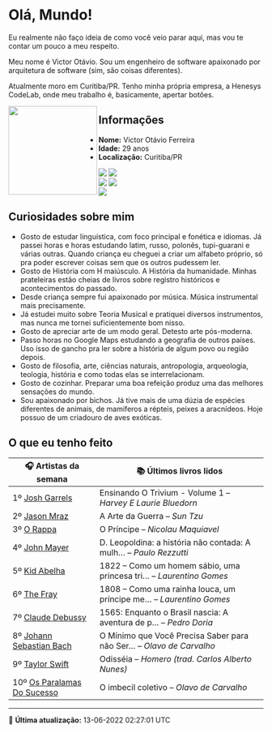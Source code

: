 # Olá, Mundo!

Eu realmente não faço ideia de como você veio parar aqui, mas vou te contar um pouco a meu respeito.

Meu nome é Victor Otávio. Sou um engenheiro de software apaixonado por arquitetura de software (sim, são coisas diferentes).

Atualmente moro em Curitiba/PR. Tenho minha própria empresa, a Henesys CodeLab, onde meu trabalho é, basicamente, apertar botões.

<img align="left" src="https://github.com/vctrtvfrrr/vctrtvfrrr/raw/master/octocat.png" alt="" width="175" />

## Informações

- **Nome:** Victor Otávio Ferreira
- **Idade:** 29 anos
- **Localização:** Curitiba/PR

[![](https://img.shields.io/badge/LinkedIn-victorotavio-blue)](https://www.linkedin.com/in/victorotavio/) [![](https://img.shields.io/badge/Twitter-@vctrtvfrrr-blue)](https://twitter.com/vctrtvfrrr)  
[![](https://img.shields.io/badge/GitHub-vctrtvfrrr-24292e)](https://github.com/vctrtvfrrr) [![](https://img.shields.io/badge/GitLab-vctrtvfrrr-ec5d16)](https://gitlab.com/vctrtvfrrr)  
[![](https://img.shields.io/badge/Email-victor@otavioferreira.com.br-red)](mailto:victor@otavioferreira.com.br)  

## Curiosidades sobre mim

-   Gosto de estudar linguística, com foco principal e fonética e idiomas. Já passei horas e horas estudando latim, russo, polonês, tupi-guarani e várias outras. Quando criança eu cheguei a criar um alfabeto próprio, só pra poder escrever coisas sem que os outros pudessem ler.
-   Gosto de História com H maiúsculo. A História da humanidade. Minhas prateleiras estão cheias de livros sobre registro históricos e acontecimentos do passado.
-   Desde criança sempre fui apaixonado por música. Música instrumental mais precisamente.
-   Já estudei muito sobre Teoria Musical e pratiquei diversos instrumentos, mas nunca me tornei suficientemente bom nisso.
-   Gosto de apreciar arte de um modo geral. Detesto arte pós-moderna.
-   Passo horas no Google Maps estudando a geografia de outros países. Uso isso de gancho pra ler sobre a história de algum povo ou região depois.
-   Gosto de filosofia, arte, ciências naturais, antropologia, arqueologia, teologia, história e como todas elas se interrelacionam.
-   Gosto de cozinhar. Preparar uma boa refeição produz uma das melhores sensações do mundo.
-   Sou apaixonado por bichos. Já tive mais de uma dúzia de espécies diferentes de animais, de mamiferos a répteis, peixes a aracnídeos. Hoje possuo de um criadouro de aves exóticas.


## O que eu tenho feito

|                              🎧 Artistas da semana                               |                      📚 Últimos livros lidos                      |
|----------------------------------------------------------------------------------|-------------------------------------------------------------------|
| 1º [Josh Garrels](https://www.last.fm/music/Josh+Garrels)                        | Ensinando O Trivium - Volume 1	–	_Harvey E Laurie Bluedorn_         |
| 2º [Jason Mraz](https://www.last.fm/music/Jason+Mraz)                            | A Arte da Guerra	–	_Sun Tzu_                                        |
| 3º [O Rappa](https://www.last.fm/music/O+Rappa)                                  | O Príncipe	–	_Nicolau Maquiavel_                                    |
| 4º [John Mayer](https://www.last.fm/music/John+Mayer)                            | D. Leopoldina: a história não contada: A mulh…	–	_Paulo Rezzutti_   |
| 5º [Kid Abelha](https://www.last.fm/music/Kid+Abelha)                            | 1822 – Como um homem sábio, uma princesa tri…	–	_Laurentino Gomes_  |
| 6º [The Fray](https://www.last.fm/music/The+Fray)                                | 1808 – Como uma rainha louca, um príncipe me…	–	_Laurentino Gomes_  |
| 7º [Claude Debussy](https://www.last.fm/music/Claude+Debussy)                    | 1565: Enquanto o Brasil nascia: A aventura de p…	–	_Pedro Doria_    |
| 8º [Johann Sebastian Bach](https://www.last.fm/music/Johann+Sebastian+Bach)      | O Mínimo que Você Precisa Saber para não Ser…	–	_Olavo de Carvalho_ |
| 9º [Taylor Swift](https://www.last.fm/music/Taylor+Swift)                        | Odisséia	–	_Homero (trad. Carlos Alberto Nunes)_                    |
| 10º [Os Paralamas Do Sucesso](https://www.last.fm/music/Os+Paralamas+Do+Sucesso) | O imbecil coletivo	–	_Olavo de Carvalho_                            |


---

🚀 **Última atualização:** 13-06-2022 02:27:01 UTC